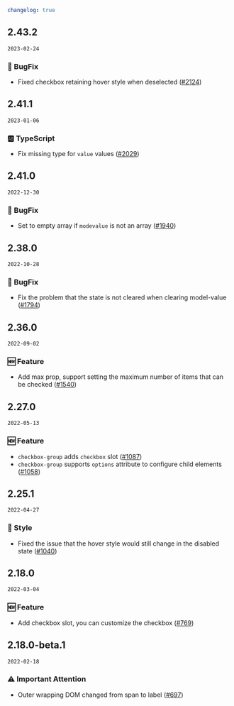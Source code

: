 ```yaml
changelog: true
```

## 2.43.2

`2023-02-24`

### 🐛 BugFix

- Fixed checkbox retaining hover style when deselected ([#2124](https://github.com/arco-design/arco-design-vue/pull/2124))


## 2.41.1

`2023-01-06`

### 🆎 TypeScript

- Fix missing type for `value` values ([#2029](https://github.com/arco-design/arco-design-vue/pull/2029))


## 2.41.0

`2022-12-30`

### 🐛 BugFix

- Set to empty array if `modevalue` is not an array ([#1940](https://github.com/arco-design/arco-design-vue/pull/1940))


## 2.38.0

`2022-10-28`

### 🐛 BugFix

- Fix the problem that the state is not cleared when clearing model-value ([#1794](https://github.com/arco-design/arco-design-vue/pull/1794))


## 2.36.0

`2022-09-02`

### 🆕 Feature

- Add max prop, support setting the maximum number of items that can be checked ([#1540](https://github.com/arco-design/arco-design-vue/pull/1540))


## 2.27.0

`2022-05-13`

### 🆕 Feature

- `checkbox-group` adds `checkbox` slot ([#1087](https://github.com/arco-design/arco-design-vue/pull/1087))
- `checkbox-group` supports `options` attribute to configure child elements ([#1058](https://github.com/arco-design/arco-design-vue/pull/1058))


## 2.25.1

`2022-04-27`

### 💅 Style

- Fixed the issue that the hover style would still change in the disabled state ([#1040](https://github.com/arco-design/arco-design-vue/pull/1040))


## 2.18.0

`2022-03-04`

### 🆕 Feature

- Add checkbox slot, you can customize the checkbox ([#769](https://github.com/arco-design/arco-design-vue/pull/769))


## 2.18.0-beta.1

`2022-02-18`

### ⚠️ Important Attention

- Outer wrapping DOM changed from span to label ([#697](https://github.com/arco-design/arco-design-vue/pull/697))

